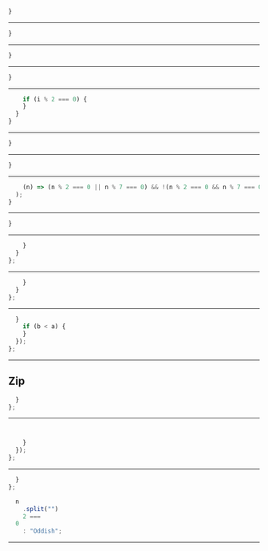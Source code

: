 


```js
}
```

---



```js
}
```

---



```js
}
```

---



```js
}
```


---



```js
    if (i % 2 === 0) {
    }
  }
}
```

---



```js
}
```

---




```js
}
```

---



```js
    (n) => (n % 2 === 0 || n % 7 === 0) && !(n % 2 === 0 && n % 7 === 0)
  );
}
```

---



```js
}
```

---



```js
    }
  }
};
```

---



```js
    }
  }
};
```

---



```js
  }
    if (b < a) {
    }
  });
};
```

---

## **Zip**


```js
  }
};
```

---




```js
```



```js
```



```js
    }
  });
};
```

---




```js
  }
};
```


```js
  n
    .split("")
    2 ===
  0
    : "Oddish";
```

---
